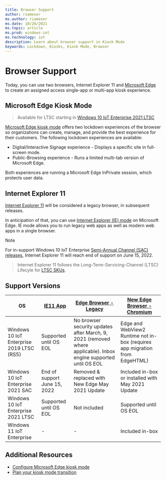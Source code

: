 ```yaml
---
title: Browser Support
author: rsameser
ms.author: riameser
ms.date: 10/26/2021
ms.topic: article
ms.prod: windows-iot
ms.technology: iot
description: Learn about browser support in Kiosk Mode
keywords: Lockdown, Kiosks, Kiosk Mode, Browser
---
```


# Browser Support
Today, you can use two browsers, Internet Explorer 11 and [Microsoft Edge](/deployedge/microsoft-edge-configure-kiosk-mode) to create an assigned access single-app or multi-app kiosk experience.

## Microsoft Edge Kiosk Mode

> Available for LTSC starting in [Windows 10 IoT Enterprise 2021 LTSC](/windows/iot/product-family/what's-new-in-windows-10-iot-enterprise-21h2)

[Microsoft Edge kiosk mode](/deployedge/microsoft-edge-configure-kiosk-mode) offers two lockdown experiences of the browser so organizations can create, manage, and provide the best experience for their customers. The following lockdown experiences are available:

* Digital/Interactive Signage experience - Displays a specific site in full-screen mode.
* Public-Browsing experience - Runs a limited multi-tab version of Microsoft Edge.

Both experiences are running a Microsoft Edge InPrivate session, which protects user data.


## Internet Explorer 11
[Internet Explorer 11](/internet-explorer/internet-explorer) will be considered a legacy browser, in subsequent releases.

In anticipation of that, you can use [Internet Explorer (IE) mode](/deployedge/edge-ie-mode) on Microsoft Edge. IE mode allows you to run legacy web apps as well as modern web apps in a single browser.

> [!NOTE]
>
For in-support Windows 10 IoT Enterprise [Semi-Annual Channel (SAC) releases](/lifecycle/products/windows-10-iot-enterprise), Internet Explorer 11 will reach end of support on June 15, 2022.
>
> Internet Explorer 11 follows the Long-Term-Servicing-Channel (LTSC) Lifecyle for [LTSC SKUs](/windows/iot/product-family/product-lifecycle?tabs=2021).

## Support Versions

| OS | [IE11 App](/internet-explorer/internet-explorer) | [Edge Browser - Legacy](/deployedge/microsoft-edge-kiosk-mode-transition-plan) | [New Edge Browser - Chromium](/deployedge/microsoft-edge-configure-kiosk-mode) |
|--|--|--|--|
| Windows 10 IoT Enterprise 2019 LTSC (RS5) | Supported until OS EOL | No browser security updates after March, 9, 2021 (removed where applicable). Inbox engine supported until OS EOL | Edge and WebView2 Runtime not in-box (requires app migration from EdgeHTML) |
| Windows 10 IoT Enterprise 2021 SAC | End of support June 15, 2022 | Removed & replaced with New Edge May 2021 Update | Included in-box or installed with May 2021 Update |
| Windows 10 IoT Enterprise 2021 LTSC | Supported until OS EOL | Not included | Supported until OS EOL |
| Windows 11 IoT Enterprise | - | - | Included in-box |

## Additional Resources
* [Configure Microsoft Edge kiosk mode](/deployedge/microsoft-edge-configure-kiosk-mode)
* [Plan your kiosk mode transition](/deployedge/microsoft-edge-kiosk-mode-transition-plan)
